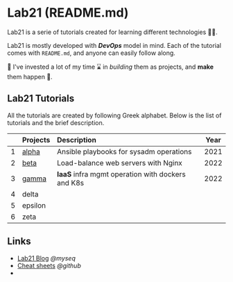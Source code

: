 # Lab21 (README.md)
Lab21 is a serie of tutorials created for learning different technologies :technologist:. 

Lab21 is mostly developed with  _**DevOps**_ model in mind. Each of the tutorial comes with `README.md`, and anyone can easily follow along.

:cowboy_hat_face: I've invested a lot of my time :hourglass: in _building_ them as projects, and **make** them happen :sparkler:.


## Lab21 Tutorials
All the tutorials are created by following Greek alphabet. Below is the list of tutorials and the brief description.

|      | Projects | Description      | Year |
| ---: | :------- | :--------------- | :--: |
| 1    | [alpha](https://github.com/myseq/Lab21/tree/main/clouds)    | Ansible playbooks for sysadm operations | 2021 |
| 2    | [beta](https://github.com/myseq/Lab21/tree/main/LB_with_Nginx)     | Load-balance web servers with Nginx | 2022 |
| 3    | [gamma]()    | **IaaS** infra mgmt operation with dockers and K8s | 2022 |
| 4    | delta    |  |  |
| 5    | epsilon  |  |  |
| 6    | zeta     |  |  |


## Links
- [Lab21 Blog](https://myseq.blogspot.com/search/label/Lab21 "     ~ Lab21 Blog") _@myseq_
- [Cheat sheets](https://github.com/myseq/notes/ "     ~ Cheat sheets and notes") _@github_
- 
